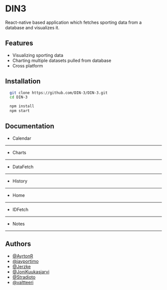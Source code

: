 
# DIN3

React-native based application which fetches sporting data from a database and visualizes it.


## Features

- Visualizing sporting data
- Charting multiple datasets pulled from database
- Cross platform


## Installation

```bash
  git clone https://github.com/DIN-3/DIN-3.git
  cd DIN-3
```

```bash
  npm install
  npm start
```

    
## Documentation

- Calendar
***
- Charts
***
- DataFetch
***
- History
***
- Home
***
- IDFetch
***
- Notes
***


## Authors

- [@AyrtonR](https://github.com/AyrtonR)
- [@jayportimo](https://github.com/jayportimo)
- [@Jerzke](https://github.com/Jerzke)
- [@JoniKuukasjarvi](https://github.com/JoniKuukasjarvi)
- [@Stradioto](https://github.com/Stradioto)
- [@valtteeri](https://github.com/valtteeri)


